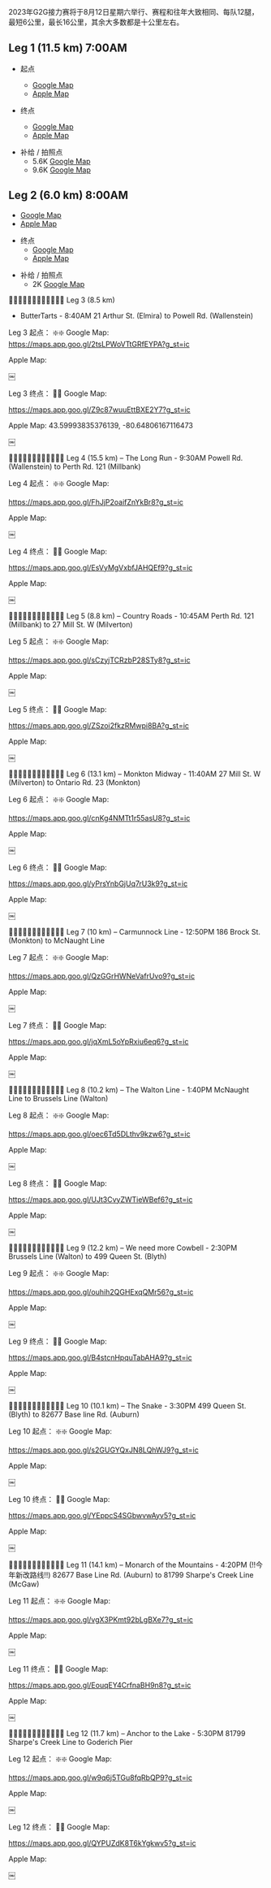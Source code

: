 2023年G2G接力赛将于8月12日星期六举行、赛程和往年大致相同、每队12腿，最短6公里，最长16公里，其余大多数都是十公里左右。

## Leg 1 (11.5 km) 7:00AM

- 起点
  * [Google Map](https://goo.gl/maps/CHA8XiQnjLyhkGgN7) 
  * [Apple Map](https://maps.apple.com/place?q=725%20Katherine%20St%20N&ll=43.591833%2C-80.463361&address=725%20Katherine%20St%20N%2C%20West%20Montrose%20ON%20N0B%202V0%2C%20Canada)


- 终点
  * [Google Map](https://goo.gl/maps/unpuYCAorQqH2x6q8) 
  * [Apple Map](https://maps.apple.com/place?address=725%20Katherine%20St%20N,%20West%20Montrose%20ON%20N0B%202V0,%20Canada&ll=43.591833,-80.463361&q=725%20Katherine%20St%20N&t=m)


* 补给 / 拍照点
  * 5.6K  [Google Map](https://goo.gl/maps/qY5zyaGbH6dKSiqH7)
  * 9.6K  [Google Map](https://goo.gl/maps/cbreB7bCZzZ4hKQt6)



## Leg 2 (6.0 km) 8:00AM

  * [Google Map](https://maps.app.goo.gl/j4Yqq2CLwx6tjzKX9?g_st=ic)
  * [Apple Map](https://maps.apple.com/place?address=6046%E2%80%936056%20Middlebrook%20Rd,%20West%20Montrose%20ON%20N0B%202V0,%20Canada&ll=43.594944,-80.480361&q=6046%E2%80%936056%20Middlebrook%20Rd&t=m)


- 终点
  * [Google Map](https://maps.app.goo.gl/qYA7DfEW7cG421K38?g_st=ic)
  * [Apple Map](https://maps.apple.com/place?q=41%20Arthur%20St%20N&ll=43.603268%2C-80.554557&address=41%20Arthur%20St%20N%2C%20Elmira%20ON%20N3B%202A1%2C%20Canada)


* 补给 / 拍照点
  * 2K  [Google Map](https://goo.gl/maps/tCEdbNUYj7VgBqYW6)


🔸🔸🔸🔸🔸🔸🔸🔸🔸🔸🔸🔸
Leg 3 (8.5 km) 
- ButterTarts - 8:40AM
21 Arthur St. (Elmira) to Powell Rd. (Wallenstein)

Leg 3 起点： ❇️❇️
Google Map:
https://maps.app.goo.gl/2tsLPWoVTtGRfEYPA?g_st=ic


Apple Map:

￼


Leg 3 终点： 🛑🛑
Google Map:

https://maps.app.goo.gl/Z9c87wuuEttBXE2Y7?g_st=ic

Apple Map:  43.59993835376139, -80.64806167116473

￼

🔸🔸🔸🔸🔸🔸🔸🔸🔸🔸🔸🔸
Leg 4 (15.5 km) 
– The Long Run - 9:30AM
Powell Rd. (Wallenstein) to Perth Rd. 121 (Millbank)

Leg 4 起点： ❇️❇️
Google Map:

https://maps.app.goo.gl/FhJjP2oaifZnYkBr8?g_st=ic

Apple Map:

￼



Leg 4 终点： 🛑🛑
Google Map:

https://maps.app.goo.gl/EsVyMgVxbfJAHQEf9?g_st=ic

Apple Map:

￼


🔸🔸🔸🔸🔸🔸🔸🔸🔸🔸🔸🔸
Leg 5 (8.8 km) 
– Country Roads - 10:45AM
Perth Rd. 121 (Millbank) to 27 Mill St. W (Milverton)

Leg 5 起点： ❇️❇️
Google Map:

https://maps.app.goo.gl/sCzyjTCRzbP28STy8?g_st=ic

Apple Map:

￼


Leg 5 终点： 🛑🛑
Google Map:

https://maps.app.goo.gl/ZSzoi2fkzRMwpi8BA?g_st=ic

Apple Map:

￼



🔸🔸🔸🔸🔸🔸🔸🔸🔸🔸🔸🔸
Leg 6 (13.1 km) 
– Monkton Midway - 11:40AM
27 Mill St. W (Milverton) to Ontario Rd. 23 (Monkton)

Leg 6 起点： ❇️❇️
Google Map:

https://maps.app.goo.gl/cnKg4NMTt1r55asU8?g_st=ic


Apple Map:

￼



Leg 6 终点： 🛑🛑
Google Map:

https://maps.app.goo.gl/yPrsYnbGjUq7rU3k9?g_st=ic


Apple Map:

￼



🔸🔸🔸🔸🔸🔸🔸🔸🔸🔸🔸🔸
Leg 7 (10 km) 
– Carmunnock Line - 12:50PM
186 Brock St. (Monkton) to McNaught Line

Leg 7 起点： ❇️❇️
Google Map:

https://maps.app.goo.gl/QzGGrHWNeVafrUvo9?g_st=ic

Apple Map:

￼



Leg 7 终点： 🛑🛑
Google Map:

https://maps.app.goo.gl/jqXmL5oYpRxiu6eq6?g_st=ic


Apple Map:

￼



🔸🔸🔸🔸🔸🔸🔸🔸🔸🔸🔸🔸
Leg 8 (10.2 km) 
– The Walton Line - 1:40PM
McNaught Line to Brussels Line (Walton)

Leg 8 起点： ❇️❇️
Google Map:

https://maps.app.goo.gl/oec6Td5DLthv9kzw6?g_st=ic


Apple Map:

￼



Leg 8 终点： 🛑🛑
Google Map:

https://maps.app.goo.gl/UJt3CvyZWTieWBef6?g_st=ic

Apple Map:

￼



🔸🔸🔸🔸🔸🔸🔸🔸🔸🔸🔸🔸
Leg 9 (12.2 km) 
– We need more Cowbell - 2:30PM
Brussels Line (Walton) to 499 Queen St. (Blyth)

Leg 9 起点： ❇️❇️
Google Map: 

https://maps.app.goo.gl/ouhih2QGHExqQMr56?g_st=ic


Apple Map:

￼




Leg 9 终点： 🛑🛑
Google Map: 

https://maps.app.goo.gl/B4stcnHpquTabAHA9?g_st=ic


Apple Map:

￼



🔸🔸🔸🔸🔸🔸🔸🔸🔸🔸🔸🔸
Leg 10 (10.1 km) 
– The Snake - 3:30PM
499 Queen St. (Blyth) to 82677 Base line Rd. (Auburn)

Leg 10 起点： ❇️❇️
Google Map:

https://maps.app.goo.gl/s2GUGYQxJN8LQhWJ9?g_st=ic


Apple Map:

￼



Leg 10 终点： 🛑🛑
Google Map:

https://maps.app.goo.gl/YEppcS4SGbwvwAyv5?g_st=ic


Apple Map:

￼


🔸🔸🔸🔸🔸🔸🔸🔸🔸🔸🔸🔸
Leg 11 (14.1 km) 
– Monarch of the Mountains - 4:20PM
(!!今年新改路线!!)
82677 Base Line Rd. (Auburn) to 81799 Sharpe's Creek Line (McGaw)

Leg 11 起点： ❇️❇️
Google Map:

https://maps.app.goo.gl/vgX3PKmt92bLgBXe7?g_st=ic


Apple Map:

￼



Leg 11 终点： 🛑🛑
Google Map:

https://maps.app.goo.gl/EouqEY4CrfnaBH9n8?g_st=ic

Apple Map:

￼



🔸🔸🔸🔸🔸🔸🔸🔸🔸🔸🔸🔸
Leg 12 (11.7 km) 
– Anchor to the Lake - 5:30PM
81799 Sharpe's Creek Line to Goderich Pier

Leg 12 起点： ❇️❇️
Google Map:

https://maps.app.goo.gl/w9q6j5TGu8fqRbQP9?g_st=ic


Apple Map:

￼



Leg 12 终点： 🛑🛑
Google Map:

https://maps.app.goo.gl/QYPUZdK8T6kYgkwv5?g_st=ic

Apple Map:

￼




